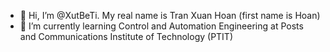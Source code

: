 - 👋 Hi, I’m @XutBeTi. My real name is Tran Xuan Hoan (first name is Hoan)
- 🌱 I’m currently learning Control and Automation Engineering at Posts and Communications Institute of Technology (PTIT)

<!---
XutBeTi/XutBeTi is a ✨ special ✨ repository because its `README.md` (this file) appears on your GitHub profile.
You can click the Preview link to take a look at your changes.
--->
